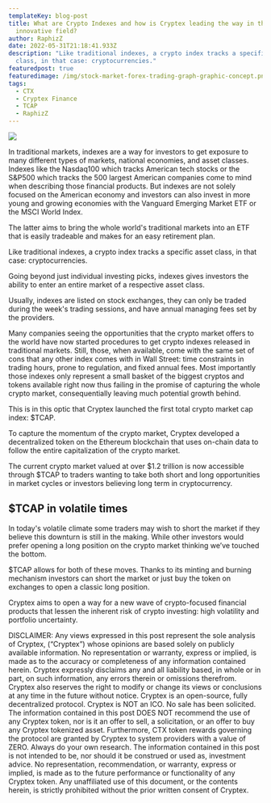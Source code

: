 ```yaml
---
templateKey: blog-post
title: What are Crypto Indexes and how is Cryptex leading the way in this
  innovative field?
author: RaphizZ
date: 2022-05-31T21:18:41.933Z
description: "Like traditional indexes, a crypto index tracks a specific asset
  class, in that case: cryptocurrencies."
featuredpost: true
featuredimage: /img/stock-market-forex-trading-graph-graphic-concept.png
tags:
  - CTX
  - Cryptex Finance
  - TCAP
  - RaphizZ
---
```

![](/img/stock-market-forex-trading-graph-graphic-concept.png)

In traditional markets, indexes are a way for investors to get exposure to many different types of markets, national economies, and asset classes. Indexes like the Nasdaq100 which tracks American tech stocks or the S&P500 which tracks the 500 largest American companies come to mind when describing those financial products. But indexes are not solely focused on the American economy and investors can also invest in more young and growing economies with the Vanguard Emerging Market ETF or the MSCI World Index.

The latter aims to bring the whole world's traditional markets into an ETF that is easily tradeable and makes for an easy retirement plan.

Like traditional indexes, a crypto index tracks a specific asset class, in that case: cryptocurrencies.

Going beyond just individual investing picks, indexes gives investors the ability to enter an entire market of a respective asset class.

Usually, indexes are listed on stock exchanges, they can only be traded during the week's trading sessions, and have annual managing fees set by the providers.

Many companies seeing the opportunities that the crypto market offers to the world have now started procedures to get crypto indexes released in traditional markets. Still, those, when available, come with the same set of cons that any other index comes with in Wall Street: time constraints in trading hours, prone to regulation, and fixed annual fees. Most importantly those indexes only represent a small basket of the biggest cryptos and tokens available right now thus failing in the promise of capturing the whole crypto market, consequentially leaving much potential growth behind.

This is in this optic that Cryptex launched the first total crypto market cap index: $TCAP.

To capture the momentum of the crypto market, Cryptex developed a decentralized token on the Ethereum blockchain that uses on-chain data to follow the entire capitalization of the crypto market.

The current crypto market valued at over $1.2 trillion is now accessible through $TCAP to traders wanting to take both short and long opportunities in market cycles or investors believing long term in cryptocurrency.

## $TCAP in volatile times

In today's volatile climate some traders may wish to short the market if they believe this downturn is still in the making. While other investors would prefer opening a long position on the crypto market thinking we’ve touched the bottom. 

$TCAP allows for both of these moves. Thanks to its minting and burning mechanism investors can short the market or just buy the token on exchanges to open a classic long position.

Cryptex aims to open a way for a new wave of crypto-focused financial products that lessen the inherent risk of crypto investing: high volatility and portfolio uncertainty.

DISCLAIMER: Any views expressed in this post represent the sole analysis of Cryptex, (“Cryptex”) whose opinions are based solely on publicly available information. No representation or warranty, express or implied, is made as to the accuracy or completeness of any information contained herein. Cryptex expressly disclaims any and all liability based, in whole or in part, on such information, any errors therein or omissions therefrom. Cryptex also reserves the right to modify or change its views or conclusions at any time in the future without notice. Cryptex is an open-source, fully decentralized protocol. Cryptex is NOT an ICO. No sale has been solicited. The information contained in this post DOES NOT recommend the use of any Cryptex token, nor is it an offer to sell, a solicitation, or an offer to buy any Cryptex tokenized asset. Furthermore, CTX token rewards governing the protocol are granted by Cryptex to system providers with a value of ZERO. Always do your own research. The information contained in this post is not intended to be, nor should it be construed or used as, investment advice. No representation, recommendation, or warranty, express or implied, is made as to the future performance or functionality of any Cryptex token. Any unaffiliated use of this document, or the contents herein, is strictly prohibited without the prior written consent of Cryptex.